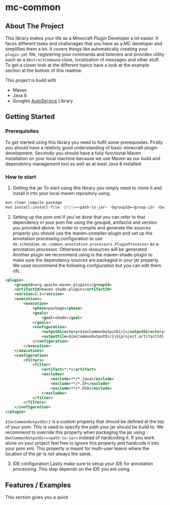 # mc-common

<!-- ABOUT THE PROJECT -->
## About The Project
This library makes your life as a Minecraft Plugin Developer a lot easier. It faces different tasks and challanages that you have as a MC developer and simplifies them a lot. It covers things like automatically creating your `plugin.yml` file, registering your commands and listeners and provides utility such as a `AbstractCommand` class, localization of messages and other stuff. 
To get a closer look at the different topics have a look at the example section at the bottom of this readme.

This project is build with
- Maven
- Java 8
- Googles [AutoService](https://github.com/google/auto/tree/master/service) Library

## Getting Started

### Prerequisites
To get started using this library you need to fulfil some prerequisites. Firstly you should have a relativly good understanding of basic minecraft plugin development.
Secondly you should have a fully functional Maven installation on your local machine because we use Maven as our build and dependency management tool as well as at least Java 8 installed.

### How to start

1. Getting the jar
To start using this library you simply need to clone it and install it into your local maven repository using
```bash
mvn clean compile package
mvn install:install-file -Dfile=<path-to-jar> -DgroupId=<group-id> -DartifactId=<artifact-id> -Dversion=<version> -Dpackaging=jar
```

2. Setting up the pom.xml
If you've done that you can refer to that dependency in your pom file using the groupid, artifactid and version you provided above. In order to compile and generate the sources properly you should use the maven-compiler-plugin and set up the annotation processing configuration to use `de.schmidimc.mc.common.annotation.processors.PluginProcessor` as a annotation processor. Otherwise no resources will be generated.
Another plugin we recommend using is the maven-shade-plugin to make sure the dependency sources are packaged in your jar properly. We used recommend the following confgiuration but you can edit them ofc.
```xml
<plugin>
    <groupId>org.apache.maven.plugins</groupId>
    <artifactId>maven-shade-plugin</artifactId>
    <version>2.1</version>
    <executions>
        <execution>
            <phase>package</phase>
            <goals>
                <goal>shade</goal>
            </goals>
            <configuration>
                <outputDirectory>${mcCommonOutputDir}</outputDirectory>
                <outputFile>${mcCommonOutputDir}\${project.artifactId}.jar</outputFile>
            </configuration>
        </execution>
    </executions>
    <configuration>
        <filters>
            <filter>
                <artifact>*:*</artifact>
                <excludes>
                    <exclude>**/*.java</exclude>
                    <exclude>**/*.SF</exclude>
                    <exclude>**/*.DSA</exclude>
                </excludes>
            </filter>
        </filters>
    </configuration>
</plugin>
```
`${mcCommonOutputDir}` is a custom property that should be defined at the top of your pom. This is used to specify the path your jar should be build to. We recommend to override this property when packaging the jar using `-DmcCommonOutputDir=<path-to-jar>` instead of hardcoding it. If you work alone on your project feel free to ignore this property and hardcode it into your pom xml. This property is meant for multi-user teams where the location of the jar is not always the same.

3. IDE configuration
Lastly make sure to setup your IDE for annotation processing. This step depends on the IDE you are using.

## Features / Examples
This section gives you a quick 
